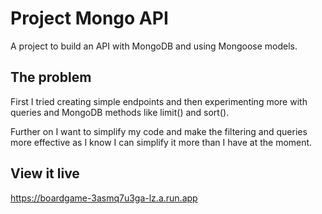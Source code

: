 # Project Mongo API

A project to build an API with MongoDB and using Mongoose models.


## The problem

First I tried creating simple endpoints and then experimenting more with queries and MongoDB methods like limit() and sort().

Further on I want to simplify my code and make the filtering and queries more effective as I know I can simplify it more than I have at the moment.

## View it live

https://boardgame-3asmq7u3ga-lz.a.run.app

